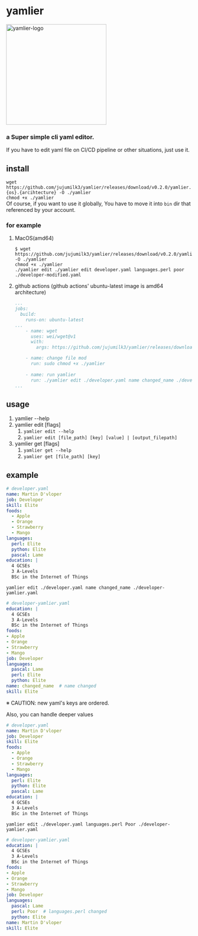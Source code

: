 # yamlier
<img width="271" alt="yamlier-logo" src="https://user-images.githubusercontent.com/41659814/165521454-60ff0a26-a552-4e68-8fab-00ec94320dd2.png">

### a Super simple cli yaml editor.
If you have to edit yaml file on CI/CD pipeline or other situations, just use it.

## install
`wget https://github.com/jujumilk3/yamlier/releases/download/v0.2.0/yamlier.{os}.{arcihtecture} -O ./yamlier`  
`chmod +x ./yamlier`  
Of course, if you want to use it globally, You have to move it into `bin` dir
that referenced by your account. 

### for example
1. MacOS(amd64)
   ```shell
   $ wget https://github.com/jujumilk3/yamlier/releases/download/v0.2.0/yamlier.darwin.amd64 -O ./yamlier
   chmod +x ./yamlier
   ./yamlier edit ./yamlier edit developer.yaml languages.perl poor ./developer-modified.yaml
   ```
2. github actions (github actions' ubuntu-latest image is amd64 architecture)
   ```yaml
   ...
   jobs:
     build:
       runs-on: ubuntu-latest
   ...
       - name: wget
         uses: wei/wget@v1
         with:
           args: https://github.com/jujumilk3/yamlier/releases/download/v0.2.0/yamlier.linux.amd64 -O yamlier

       - name: change file mod
         run: sudo chmod +x ./yamlier
       
       - name: run yamlier
         run: ./yamlier edit ./developer.yaml name changed_name ./developer-yamlier.yaml
   ...
   ```

## usage
1. yamlier --help
2. yamlier edit [flags]
   1. `yamlier edit --help`   
   2. `yamlier edit [file_path] [key] [value] | [output_filepath]` 
3. yamlier get [flags]
   1. `yamlier get --help`
   2. `yamlier get [file_path] [key]` 

## example
```yaml
# developer.yaml
name: Martin D'vloper
job: Developer
skill: Elite
foods:
  - Apple
  - Orange
  - Strawberry
  - Mango
languages:
  perl: Elite
  python: Elite
  pascal: Lame
education: |
  4 GCSEs
  3 A-Levels
  BSc in the Internet of Things
```
`yamlier edit ./developer.yaml name changed_name ./developer-yamlier.yaml`
```yaml
# developer-yamlier.yaml
education: |
  4 GCSEs
  3 A-Levels
  BSc in the Internet of Things
foods:
- Apple
- Orange
- Strawberry
- Mango
job: Developer
languages:
  pascal: Lame
  perl: Elite
  python: Elite
name: changed_name  # name changed
skill: Elite
```
※ CAUTION: new yaml's keys are ordered. 

Also, you can handle deeper values
```yaml
# developer.yaml
name: Martin D'vloper
job: Developer
skill: Elite
foods:
  - Apple
  - Orange
  - Strawberry
  - Mango
languages:
  perl: Elite
  python: Elite
  pascal: Lame
education: |
  4 GCSEs
  3 A-Levels
  BSc in the Internet of Things
```
`yamlier edit ./developer.yaml languages.perl Poor ./developer-yamlier.yaml`
```yaml
# developer-yamlier.yaml
education: |
  4 GCSEs
  3 A-Levels
  BSc in the Internet of Things
foods:
- Apple
- Orange
- Strawberry
- Mango
job: Developer
languages:
  pascal: Lame
  perl: Poor  # languages.perl changed
  python: Elite
name: Martin D'vloper
skill: Elite
```
